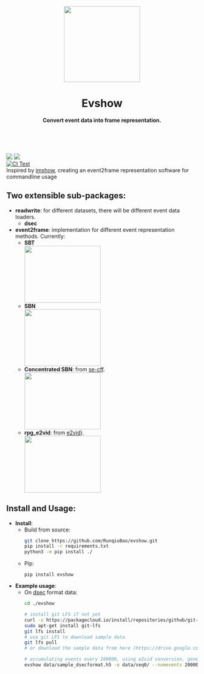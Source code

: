 <div align="center">
  <img src="https://github.com/RunqiuBao/evshow/blob/main/.readme/evshow.png" width="200", height="200">
  <h1>Evshow</h1>
  <p>
    <b>Convert event data into frame representation.</b>
  </p>
  <br>
  <br>
  <br>
</div>

<a href="https://pypi.org/project/evshow"><img src="https://img.shields.io/pypi/pyversions/evshow.svg"></a>
<a href="https://pypi.python.org/pypi/evshow"><img src="https://img.shields.io/pypi/v/evshow.svg"></a> <br>
[![CI Test](https://github.com/RunqiuBao/evshow/actions/workflows/build_and_test_python_app.yml/badge.svg)](https://github.com/RunqiuBao/evshow/actions/workflows/build_and_test_python_app.yml)
<br>
Inspired by [imshow](https://github.com/wkentaro/imshow), creating an event2frame representation software for commandline usage

## Two extensible sub-packages:
- **readwrite**: for different datasets, there will be different event data loaders.
    - **dsec** 
- **event2frame**: implementation for different event representation methods. Currently:
    - **SBT**
      <div align="left">
      <img src="https://github.com/RunqiuBao/evshow/blob/main/.readme/sbt.png" width="200", height="150">
      </div>
    - **SBN**
      <div align="left">
      <img src="https://github.com/RunqiuBao/evshow/blob/main/.readme/sbn.png" width="200", height="150">
      </div>
    - **Concentrated SBN**: from [se-cff](https://github.com/yonseivnl/se-cff).
      <div align="left">
      <img src="https://github.com/RunqiuBao/evshow/blob/main/.readme/concentrate.png" width="200", height="150">
      </div>
    - **rpg_e2vid**: from [e2vid](https://github.com/uzh-rpg/rpg_e2vid)).
      <div align="left">
      <img src="https://github.com/RunqiuBao/evshow/blob/main/.readme/e2vid.png" width="200", height="150">
      </div>

## Install and Usage:
- **Install**:
  - Build from source:
    ```bash
    git clone https://github.com/RunqiuBao/evshow.git
    pip install -r requirements.txt
    python3 -m pip install ./
    ```
  - Pip:
    ```
    pip install evshow
    ```
- **Example usage**:
  - On [dsec](https://github.com/uzh-rpg/DSEC) format data:
    ```bash
    cd ./evshow
    
    # install git LFS if not yet
    curl -s https://packagecloud.io/install/repositories/github/git-lfs/script.deb.sh | sudo bash
    sudo apt-get install git-lfs
    git lfs install
    # use git LFS to download sample data
    git lfs pull
    # or download the sample data from here (https://drive.google.com/file/d/1bPtD5iJ4tcNJVkIboVrkbzbF0N7AMs1A/view?usp=sharing) and put it in the data/ folder
    
    # accumulating events every 200000, using e2vid conversion, generate first 10 frames.
    evshow data/sample_dsecformat.h5 -o data/seq0/ --numevents 200000 --rw_module dsec --e2vid --numframes 10
    ```
